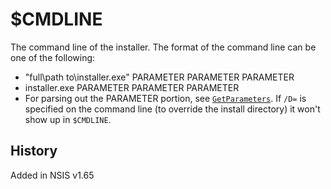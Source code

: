 # $CMDLINE

The command line of the installer. The format of the command line can be one of the following:

- "full\path to\installer.exe" PARAMETER PARAMETER PARAMETER
- installer.exe PARAMETER PARAMETER PARAMETER
- For parsing out the PARAMETER portion, see [`GetParameters`][1]. If `/D=` is specified on the command line (to override the install directory) it won't show up in `$CMDLINE`.

## History

Added in NSIS v1.65

[1]: ../Includes/FileFunc/GetParameters.md

